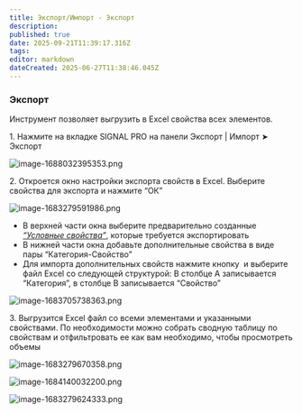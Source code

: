 ```yaml
---
title: Экспорт/Импорт - Экспорт
description: 
published: true
date: 2025-09-21T11:39:17.316Z
tags: 
editor: markdown
dateCreated: 2025-06-27T11:38:46.045Z
---
```


### **Экспорт**

Инструмент позволяет выгрузить в Excel свойства всех элементов.

1\. Нажмите на вкладке SIGNAL PRO на панели Экспорт | Импорт ➤ Экспорт

![image-1688032395353.png](https://lh7-rt.googleusercontent.com/docsz/AD_4nXegzUCrkIhA-tKWzFjTH1K_hpNnxPTRLjTq3vJWI9R0h4WyAApb1DpZwU3Ac-sDFcFdsWNZxKW-Ipq2hrzGKKhlrBktH5ebD4Np5jTb1VwyRNbpvIeey6Am3vhk5Ze8-PJ9CK3LOgtFQlpt4w360w?key=-KzkGDDT81BdFYGDwCfMVA)

2\. Откроется окно настройки экспорта свойств в Excel. Выберите свойства для экспорта и нажмите “ОК”

![image-1683279591986.png](https://lh7-rt.googleusercontent.com/docsz/AD_4nXeubpsIHUemONJj-EIwysRTS7g3iryHOR-QimMIuOyqH91dBDoPg_SAr7Unt_BmzQNaCgYCR-HuLpdD7C7T6cCLoUC27XfQz6ajoTTpNYf82BbWjoav41MQZFE9UWFySdzlockADx8ColvwHXY1NQ?key=-KzkGDDT81BdFYGDwCfMVA)

-   В верхней части окна выберите предварительно созданные [_“Условные свойства”_](https://wiki.sgnl.pro/app/page/1dGtbOpYGviEU75IoqM3rgmuKhx30Z7S5wyhGoTXeLX0), которые требуется экспортировать
-   В нижней части окна добавьте дополнительные свойства в виде пары “Категория-Свойство”
-   Для импорта дополнительных свойств нажмите кнопку  и выберите файл Excel со следующей структурой: В столбце А записывается “Категория”, в столбце В записывается “Свойство”

![image-1683705738363.png](https://lh7-rt.googleusercontent.com/docsz/AD_4nXcVAiHKlwL65Y1-Iuataf9TU_qoJEwSvpZKc96sBamRNwX_cRlw4cHJ94IOs4ig6tbZwtcdN_yt6BKwLZ0AOhB3q-E7tPUn8Ov0PO8LM7oiBbn3TOS9hQ7xp2t31Ly7lmEh7ZXYWxXRB8-_DD3CvQ?key=-KzkGDDT81BdFYGDwCfMVA)

3\. Выгрузится Excel файл со всеми элементами и указанными свойствами. По необходимости можно собрать сводную таблицу по свойствам и отфильтровать ее как вам необходимо, чтобы просмотреть объемы

![image-1683279670358.png](https://lh7-rt.googleusercontent.com/docsz/AD_4nXfWo2czsyA1lLXDnvvbrJO9H8Aht8J7EoMZ2KO54U0S5oV1VsKT99ibwGlkeGpcJzeeJCOXwLGi08KeFlFUGYA5d55iUmYsK76tVASdOwj3Qf4KADZyAKl81jRVfNqXz5Q3-H638igmcoG09HkA?key=-KzkGDDT81BdFYGDwCfMVA)

![image-1684140032200.png](https://lh7-rt.googleusercontent.com/docsz/AD_4nXea6LC9tq85J7_xifo1gEwTza616q_ZLc0SzoBvPxLX-i9WWYZhh7N8gHqdCFUJEKtjtMNA-A_0-cXPVJoW1Q4-vL5kY_Xh1n1ftiWa6CaWyMb5NT2oFIbpfVuVdv_-Vg3itEoVyhvebMBGXIX6?key=-KzkGDDT81BdFYGDwCfMVA)

![image-1683279624333.png](https://lh7-rt.googleusercontent.com/docsz/AD_4nXe1U_l6YKcuALNkP1L1tF_VGnOeNyzgq3-MEyaoFbg0fEIPNMgO9IMzo0KUO6EdtVsY_0J3RF54d8eBeZgq7LidfZZBlqNWRtDqPTdxXroeRQeui39B7IGGtiR217sb8u1Upj2zBNwggHbCBMh8MA?key=-KzkGDDT81BdFYGDwCfMVA)
